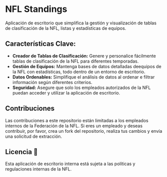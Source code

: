 # NFL Standings

Aplicación de escritorio que simplifica la gestión y visualización de tablas de clasificación de la NFL, listas y estadísticas de equipos.

## Características Clave:

- **Creador de Tablas de Clasificación:** Genere y personalice fácilmente tablas de clasificación de la NFL para diferentes temporadas.
- **Gestión de Equipos:** Mantenga bases de datos detalladas deequipos de la NFL con estadísticas, todo dentro de un entorno de escritorio.
- **Datos Ordenables:** Simplifique el análisis de datos al ordenar e filtrar información según diferentes criterios.
- **Seguridad:** Asegure que solo los empleados autorizados de la NFL puedan acceder y utilizar la aplicación de escritorio.

## Contribuciones

Las contribuciones a este repositorio están limitadas a los empleados internos de la Federación de la NFL. Si eres un empleado y deseas contribuir, por favor, crea un fork del repositorio, realiza tus cambios y envía una solicitud de extracción.

## Licencia 📄

Esta aplicación de escritorio interna está sujeta a las políticas y regulaciones internas de la NFL.
